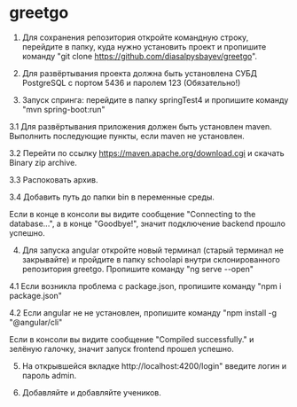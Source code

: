 # greetgo
 
1) Для сохранения репозитория откройте командную строку, перейдите в папку, куда нужно установить проект и пропишите команду "git clone https://github.com/diasalpysbayev/greetgo".

2) Для развёртывания проекта должна быть установлена СУБД PostgreSQL с портом 5436 и паролем 123 (Обязательно!) 

3) Запуск спринга: перейдите в папку springTest4 и пропишите команду "mvn spring-boot:run"

3.1 Для развёртывания приложения должен быть установлен maven. Выполнить последующие пункты, если maven не установлен.

3.2 Перейти по ссылку https://maven.apache.org/download.cgi и скачать Binary zip archive.

3.3 Распоковать архив.

3.4 Добавить путь до папки bin в переменные среды.


Если в конце в консоли вы видите сообщение "Connecting to the database...", а в конце "Goodbye!", значит подключение backend прошло успешно.

4) Для запуска angular откройте новый терминал (старый терминал не закрывайте) и пройдите в папку schoolapi внутри склонированного репозитория greetgo. Пропишите команду "ng serve --open"

4.1 Если возникла проблема с package.json, пропишите команду "npm i package.json"

4.2 Если angular не не установлен, пропишите команду "npm install -g "@angular/cli"

Если в консоли вы видите сообщение "Compiled successfully." и зелёную галочку, значит запуск frontend прошел успешно.

5) На открывшейся вкладке http://localhost:4200/login" введите логин и пароль admin.

6) Добавляйте и добавляйте учеников.

